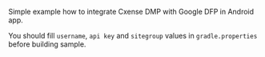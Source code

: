 Simple example how to integrate Cxense DMP with Google DFP in Android app.

You should fill `username`, `api key` and `sitegroup` values in `gradle.properties` before building sample.